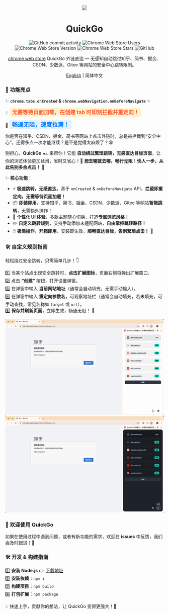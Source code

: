 <div align="center">

<img src="https://github.com/Dolov/chrome-QuickGo/blob/main/assets/icon.png?raw=true" width="186" />

# QuickGo

![GitHub commit activity](https://img.shields.io/github/commit-activity/y/dolov/chrome-QuickGo)
![Chrome Web Store Users](https://img.shields.io/chrome-web-store/users/homllehcipjgpbpepcojhgcpfdopjhml)
![Chrome Web Store Version](https://img.shields.io/chrome-web-store/v/homllehcipjgpbpepcojhgcpfdopjhml)
![Chrome Web Store Stars](https://img.shields.io/chrome-web-store/stars/homllehcipjgpbpepcojhgcpfdopjhml)
![GitHub](https://img.shields.io/github/license/dolov/chrome-QuickGo)

</div>

<div align="center">

[chrome web store](https://chromewebstore.google.com/detail/quickgo/homllehcipjgpbpepcojhgcpfdopjhml) QuickGo 外链直达 — 无感知自动跳过知乎、简书、掘金、CSDN、少数派、Gitee 等网站的安全中心跳转限制。

[English](https://github.com/Dolov/chrome-QuickGo/blob/main/README.en-US.md) | 简体中文

</div>

### 🚀 功能亮点

✨ **`chrome.tabs.onCreated` & `chrome.webNavigation.onBeforeNavigate`** ✨

💡 **<span style="font-size: 1.2em; color: #FF5733; background-color: #FFF3CD; padding: 4px 8px; border-radius: 6px;">无需等待页面加载，在创建 tab 时即刻拦截并重定向！</span>**

🚀 **<span style="font-size: 1.3em; color: #007BFF; background-color: #E3F2FD; padding: 4px 8px; border-radius: 6px;">畅通无阻，速度拉满！</span>**

你是否在知乎、CSDN、掘金、简书等网站上点击外链时，总是被拦截到“安全中心”，还得多点一次才能继续？是不是觉得太麻烦了？😩

别担心，**QuickGo** 🏎️ 来帮你！它能 **自动绕过繁琐跳转，无感直达目标页面**，让你的浏览体验更加丝滑，省时又省心！💨 **想去哪就去哪，畅行无阻！快人一步，从此告别多余点击！** 🎯

✨ **核心功能**：

- ⚡ **极速跳转，无感直达**，基于 `onCreated` & `onBeforeNavigate` API，**拦截即重定向，无需等待页面加载！**
- 📦 **即装即用**，支持知乎、简书、掘金、CSDN、少数派、Gitee 等网站**智能跳转**，无需额外操作！
- 🎨 **个性化 UI 体验**，多款主题随心切换，打造**专属浏览风格！**
- ✏️ **自定义跳转规则**，支持手动添加未适配网站，**自由掌控跳转路径！**
- 🖱️ **极简操作，开箱即用**，安装即生效，**顺畅直达目标，告别繁琐点击！** 🚀

### 🛠️ 自定义规则指南

轻松绕过安全跳转，只需简单几步！👇

1️⃣ 当某个站点出现安全跳转时，**点击扩展图标**，页面右侧将弹出扩展窗口。  
2️⃣ 点击 **“创建”** 按钮，打开设置弹窗。  
3️⃣ 在弹窗中输入 **当前网站地址**（通常会自动填充，无需手动输入）。  
4️⃣ 在弹窗中输入 **重定向参数名**，可观察地址栏（通常会自动填充，若未填充，可手动查找，常见名称如 `target` 或 `url`）。  
5️⃣ **保存并刷新页面**，立即生效，畅通无阻！ 🚀

![img](./screenshots/theme1.png)
![img](./screenshots/theme2.png)

### 🎉 欢迎使用 QuickGo

如果在使用过程中遇到问题，或者有新功能的需求，欢迎在 **issues** 中反馈，我们会及时跟进！🚀

### 🛠️ 开发 & 构建指南

1️⃣ **安装 Node.js** 👉 [下载地址](https://nodejs.org/en/download/package-manager)  
2️⃣ **安装依赖**：`npm i`  
3️⃣ **构建项目**：`npm build`  
4️⃣ **打包扩展**：`npm package`

💡 快速上手，贡献你的想法，让 QuickGo 变得更强大！🎯
